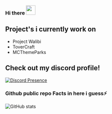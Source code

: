 ### Hi there <img src="https://raw.githubusercontent.com/MartinHeinz/MartinHeinz/master/wave.gif" width="30px">


## Project's i currently work on
- Project Walibi
- ToverCraft
- MCThemeParks


## Check out my discord profile!
[![Discord Presence](https://lanyard-profile-readme.vercel.app/api/319447832732106752)](https://discord.com/users/319447832732106752)





</p>

### Github public repo Facts in here i guess⚡
![GitHub stats](https://github-readme-stats.vercel.app/api?username=LukaVerzijl&show_icons=true&theme=tokyonight)

